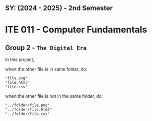 ## **SY: (2024 - 2025) - 2nd Semester**
# ITE 011 - Computer Fundamentals
## Group 2 - `The Digital Era`


In this project,

when the other file is in same folder, do:
```
"file.png"
"file.html"
"file.css"
```
when the other file is not in the same folder, do:
```
"../folder/file.png"
"../folder/file.html"
"../folder/file.css"
```

